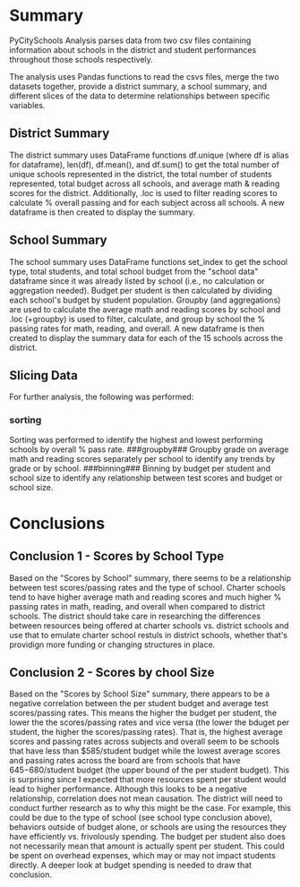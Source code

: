 # Summary #
PyCitySchools Analysis parses data from two csv files containing information about schools in the district and student performances throughout those schools respectively. 

The analysis uses Pandas functions to read the csvs files, merge the two datasets together, provide a district summary, a school summary, and different slices of the data to determine relationships between specific variables. 

## District Summary ##
The district summary uses DataFrame functions df.unique (where df is alias for dataframe), len(df), df.mean(), and df.sum() to get the total number of unique schools represented in the district, the total number of students represented, total budget across all schools, and average math & reading scores for the district. Additionally, .loc is used to filter reading scores to calculate % overall passing and for each subject across all schools. A new dataframe is then created to display the summary.

## School Summary ##
The school summary uses DataFrame functions set_index to get the school type, total students, and total school budget from the "school data" dataframe since it was already listed by school (i.e., no calculation or aggregation needed). Budget per student is then calculated by dividing each school's budget by student population. Groupby (and aggregations) are used to calculate the average math and reading scores by school and .loc (+groupby) is used to filter, calculate, and group by school the % passing rates for math, reading, and overall. A new dataframe is then created to display the summary data for each of the 15 schools across the district.

## Slicing Data ##
For further analysis, the following was performed:
### sorting ###
Sorting was performed to identify the highest and lowest performing schools by overall % pass rate.
###groupby###
Groupby grade on average math and reading scores separately per school to identify any trends by grade or by school.
###binning###
Binning by budget per student and school size to identify any relationship between test scores and budget or school size. 

# Conclusions #
## Conclusion 1 - Scores by School Type ##
Based on the "Scores by School" summary, there seems to be a relationship between test scores/passing rates and the type of school. Charter schools tend to have higher average math and reading scores and much higher % passing rates in math, reading, and overall when compared to district schools. The district should take care in researching the differences between resources being offered at charter schools vs. district schools and use that to emulate charter school restuls in district schools, whether that's providign more funding or changing structures in place.

## Conclusion 2 - Scores by chool Size ##
Based on the "Scores by School Size" summary, there appears to be a negative correlation between the per student budget and average test scores/passing rates. This means the higher the budget per student, the lower the the scores/passing rates and vice versa (the lower the bduget per student, the higher the scores/passing rates). That is, the highest average scores and passing rates across subjects and overall seem to be schools that have less than $585/student budget while the lowest average scores and passing rates across the board are from schools that have $645-$680/student budget (the upper bound of the per student budget). This is surprising since I expected that more resources spent per student would lead to higher performance. Although this looks to be a negative relationship, correlation does not mean causation. The district will need to conduct further research as to why this might be the case. For example, this could be due to the type of school (see school type conclusion above), behaviors outside of budget alone, or schools are using the resources they have efficiently vs. frivolously spending. The budget per student also does not necessarily mean that amount is actually spent per student. This could be spent on overhead expenses, which may or may not impact students directly. A deeper look at budget spending is needed to draw that conclusion.


